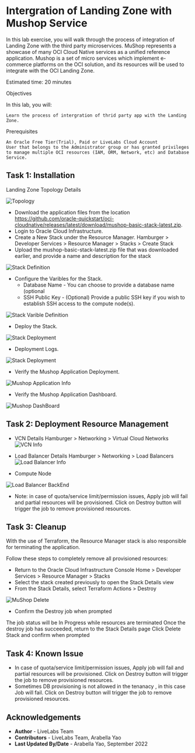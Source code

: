 
# Intergration of Landing Zone with Mushop Service

In this lab exercise, you will walk through the process of integration of Landing Zone with the third party microservices. MuShop represents a showcase of many OCI Cloud Native services as a unified reference application. Mushop is a set of micro services which implement e-commerce platforms on the OCI solution, and its resources will be used to integrate with the OCI Landing Zone.

Estimated time: 20 minutes

Objectives

In this lab, you will:

    Learn the process of intergration of thrid party app with the Landing Zone.

Prerequisites

    An Oracle Free Tier(Trial), Paid or LiveLabs Cloud Account
    User that belongs to the Administrator group or has granted privileges to manage multiple OCI resources (IAM, ORM, Network, etc) and Database Service.

## Task 1: Installation

Landing Zone Topology Details

![Topology](.//images/mushop-topology.png)

*	Download the application files from the location https://github.com/oracle-quickstart/oci-cloudnative/releases/latest/download/mushop-basic-stack-latest.zip. 
*  Login to Oracle Cloud Infrastructure.
* Create a New Stack under the Resource Manager. 
    Hamburger > Developer Services > Resource Manager > Stacks > Create Stack
* Upload the mushop-basic-stack-latest.zip file that was downloaded earlier, and provide a name and description for the stack

![Stack Definition](.//images/mushop-install-1.png)

* Configure the Varibles for the Stack.
    *	Database Name - You can choose to provide a database name (optional
    *	SSH Public Key - (Optional) Provide a public SSH key if you wish to establish SSH access to the compute node(s).

![Stack Varible Definition](.//images/mushop-install-2.png)

* Deploy the Stack.

![Stack Deployment](.//images/mushop-install-3.png)

* Deployment Logs.

![Stack Deployment](.//images/mushop-log.png)

* Verify the Mushop Application Deployment.

![Mushop Application Info](.//images/mushop-application.png)

* Verify the Mushop Application Dashboard.

![Mushop DashBoard](.//images/mushop-application-url.png)

## Task 2: Deployment Resource Management

* VCN Details
Hamburger > Networking > Virtual Cloud Networks
![VCN Info](.//images/mushop-vcn-info.png)

* Load Balancer Details
Hamburger > Networking > Load Balancers
![Load Balancer Info](.//images/mushop-lb.png)

* Compute Node

![Load Balancer BackEnd](.//images/mushop-lb-backend.png)

* Note: in case of quota/service limit/permission issues, Apply job will fail and partial resources will be provisioned. Click on Destroy button will trigger the job to remove provisioned resources.

## Task 3: Cleanup

With the use of Terraform, the Resource Manager stack is also responsible for terminating the application.

Follow these steps to completely remove all provisioned resources:

* Return to the Oracle Cloud Infrastructure Console
    Home > Developer Services > Resource Manager > Stacks
* Select the stack created previously to open the Stack Details view
* From the Stack Details, select Terraform Actions > Destroy

![MuShop Delete](.//images/mushop-delete.png)

* Confirm the Destroy job when prompted

The job status will be In Progress while resources are terminated
Once the destroy job has succeeded, return to the Stack Details page
Click Delete Stack and confirm when prompted

## Task 4: Known Issue 

* In case of quota/service limit/permission issues, Apply job will fail and partial resources will be provisioned. Click on Destroy button will trigger the job to remove provisioned resources.
* Sometimes DB provisioning is not allowed in the tenanacy , in this case Job will fail. Click on Destroy button will trigger the job to remove provisioned resources.

## Acknowledgements

* **Author** - LiveLabs Team
* **Contributors** - LiveLabs Team, Arabella Yao
* **Last Updated By/Date** - Arabella Yao, September 2022
